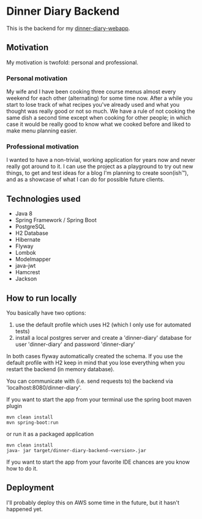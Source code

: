 # Dinner Diary Backend

This is the backend for my [dinner-diary-webapp](https://github.com/Kasperczyk/dinner-diary-webapp).

## Motivation
My motivation is twofold: personal and professional.

### Personal motivation
My wife and I have been cooking three course menus almost every weekend for each other (alternating) for some time now.
After a while you start to lose track of what recipes you've already used and what you thought was really good or not so much.
We have a rule of not cooking the same dish a second time except when cooking for other people; in which case it would
be really good to know what we cooked before and liked to make menu planning easier.

### Professional motivation
I wanted to have a non-trivial, working application for years now and never really got around to it.
I can use the project as a playground to try out new things, to get and test ideas for a blog I'm planning to create soon(ish&trade;),
and as a showcase of what I can do for possible future clients.

## Technologies used
- Java 8
- Spring Framework / Spring Boot
- PostgreSQL
- H2 Database
- Hibernate
- Flyway
- Lombok
- Modelmapper
- java-jwt
- Hamcrest
- Jackson

## How to run locally
You basically have two options:
1. use the default profile which uses H2 (which I only use for automated tests)
2. install a local postgres server and create a 'dinner-diary' database for user 'dinner-diary' and password 'dinner-diary'

In both cases flyway automatically created the schema.
If you use the default profile with H2 keep in mind that you lose everything when you restart the backend (in memory database).

You can communicate with (i.e. send requests to) the backend via 'localhost:8080/dinner-diary'.

If you want to start the app from your terminal use the spring boot maven plugin

    mvn clean install
    mvn spring-boot:run
    
or run it as a packaged application

    mvn clean install
    java- jar target/dinner-diary-backend-<version>.jar

If you want to start the app from your favorite IDE chances are you know how to do it.

## Deployment
I'll probably deploy this on AWS some time in the future, but it hasn't happened yet.